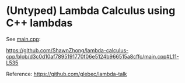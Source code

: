 # (Untyped) Lambda Calculus using C++ lambdas

See [main.cpp](main.cpp): 

https://github.com/ShawnZhong/lambda-calculus-cpp/blob/d3c0d10af7895191770f06e5124b966515a8cffc/main.cpp#L11-L535

Reference: https://github.com/glebec/lambda-talk
